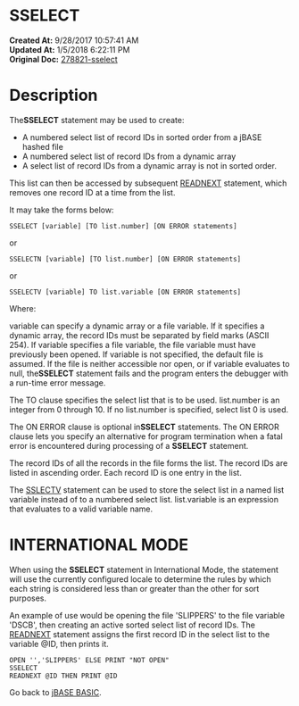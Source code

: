 # SSELECT

**Created At:** 9/28/2017 10:57:41 AM  
**Updated At:** 1/5/2018 6:22:11 PM  
**Original Doc:** [278821-sselect](https://docs.jbase.com/36868-jbase-basic/278821-sselect)  


# Description

The**SSELECT** statement may be used to create:

- A numbered select list of record IDs in sorted order from a jBASE hashed file
- A numbered select list of record IDs from a dynamic array
- A select list of record IDs from a dynamic array is not in sorted order.


This list can then be accessed by subsequent [READNEXT](./../readnext) statement, which removes one record ID at a time from the list.

It may take the forms below:

```
SSELECT [variable] [TO list.number] [ON ERROR statements]
```

or

```
SSELECTN [variable] [TO list.number] [ON ERROR statements]
```

or

```
SSELECTV [variable] TO list.variable [ON ERROR statements]
```

Where:

variable can specify a dynamic array or a file variable. If it specifies a dynamic array, the record IDs must be separated by field marks (ASCII 254). If variable specifies a file variable, the file variable must have previously been opened. If variable is not specified, the default file is assumed. If the file is neither accessible nor open, or if variable evaluates to null, the**SSELECT** statement fails and the program enters the debugger with a run-time error message.

The TO clause specifies the select list that is to be used. list.number is an integer from 0 through 10. If no list.number is specified, select list 0 is used.

The ON ERROR clause is optional in**SSELECT** statements. The ON ERROR clause lets you specify an alternative for program termination when a fatal error is encountered during processing of a **SSELECT** statement.

The record IDs of all the records in the file forms the list. The record IDs are listed in ascending order. Each record ID is one entry in the list.

The [SSLECTV](./../sselectv) statement can be used to store the select list in a named list variable instead of to a numbered select list. list.variable is an expression that evaluates to a valid variable name.

# **INTERNATIONAL MODE**

When using the **SSELECT** statement in International Mode, the statement will use the currently configured locale to determine the rules by which each string is considered less than or greater than the other for sort purposes.

An example of use would be opening the file 'SLIPPERS' to the file variable 'DSCB', then creating an active sorted select list of record IDs. The [READNEXT](./../readnext) statement assigns the first record ID in the select list to the variable @ID, then prints it.

```
OPEN '','SLIPPERS' ELSE PRINT "NOT OPEN"
SSELECT
READNEXT @ID THEN PRINT @ID
```



Go back to [jBASE BASIC](./../jbase-basic-programmers-reference-guide).


